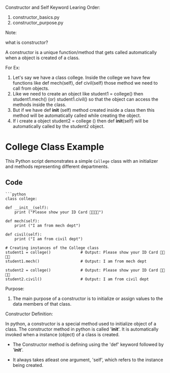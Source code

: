 Constructor and Self Keyword Learing Order:

1. constructor_basics.py
2. constructor_purpose.py


Note:

what is constructor?

A constructor is a unique function/method that gets called automatically when a object is created of a class.

For Ex:

1. Let's say we have a class college. Inside the college we have few functions like def mech(self), def civil(self) those method we need to call from objects.
2. Like we need to create an object like student1 = college() then  student1.mech() (or) student1.civil() so that the object can access the methods inside the class.
3. But if we have def __init__ (self) method created inside a class then this method will be automatically called while creating the object.
4. If i create a object  student2 = college () then  def __init__(self) will be automatically called by the student2 object.


# College Class Example

This Python script demonstrates a simple `College` class with an initializer and methods representing different departments.

## Code

    ```python
    class college:
    
    def __init__(self):
        print ("Please show your ID Card 🧑‍🎓👨‍🎓")

    def mech(self):
        print ("I am from mech dept")

    def civil(self):
        print ("I am from civil dept")
        
    # Creating instances of the College class
    student1 = college()             # Output: Please show your ID Card 🧑‍🎓👨‍🎓
    student1.mech()                  # Output: I am from mech dept     

    student2 = college()             # Output: Please show your ID Card 🧑‍🎓👨‍🎓
    student2.civil()                 # Output: I am from civil dept


Purpose:

1. The main purpose of a constructor is to initialize or assign values to the data members of that class.


Constructor Definition:

In python, a constructor is a special method used to initialize object of a class. The constructor method in python is called '__init__'. It is automatically invoked when a instance (object) of a class is created.

* The Constructor method is defining using the 'def' keyword followed by '__init__'.

* It always takes atleast one argument, 'self', which refers to the instance being created.










